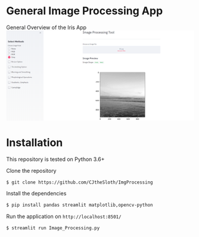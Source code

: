 # General Image Processing App
General Overview of the Iris App
<img src = "demoIMG/demo.PNG">

# Installation

This repository is tested on Python 3.6+

Clone the repository


```sh
$ git clone https://github.com/CJtheSloth/ImgProcessing
```

Install the dependencies

```sh
$ pip install pandas streamlit matplotlib,opencv-python
```

Run the application on `http://localhost:8501/`

```sh
$ streamlit run Image_Processing.py
```
